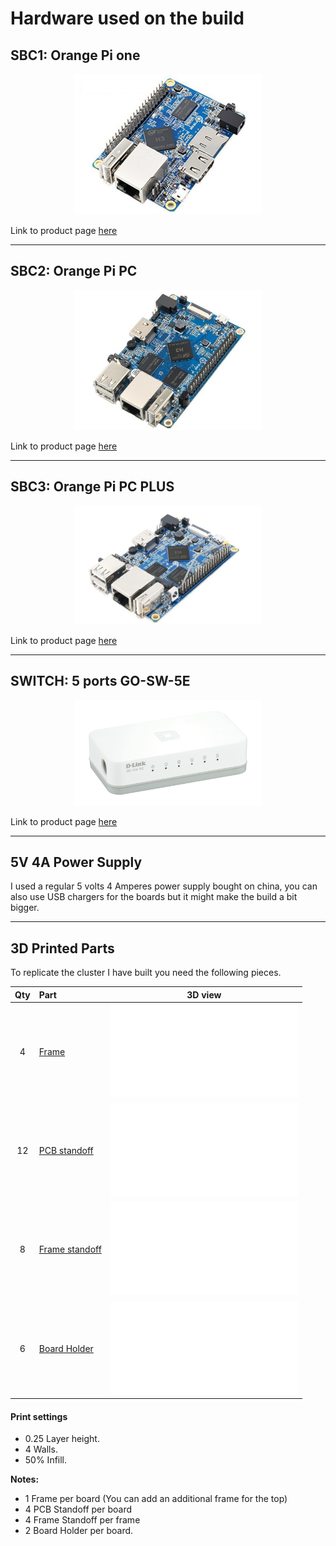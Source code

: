 # Hardware used on the build

## SBC1: Orange Pi one

<div style="text-align:center"><img src="./images/orange_pi_one.jpeg" width="300"/>
</div>

Link to product page [here](http://www.orangepi.org/orangepione/)

---

## SBC2: Orange Pi PC

<div style="text-align:center"><img src="./images/orange_pi_pc.jpeg"  width="300"/>
</div>

Link to product page [here](http://www.orangepi.org/orangepipc/)

---

## SBC3: Orange Pi PC PLUS

<div style="text-align:center"><img src="./images/orange_pi_pc_plus.jpeg"  width="300"/>
</div>

Link to product page [here](http://www.orangepi.org/orangepipcplus/)

---

## SWITCH: 5 ports GO-SW-5E

<div style="text-align:center"><img src="./images/switch.png"  width="300"/>
</div>

Link to product page [here](https://eu.dlink.com/uk/en/products/go-sw-5e)

---

## 5V 4A Power Supply

I used a regular 5 volts 4 Amperes power supply bought on china, you can also use USB chargers for the boards but it might make the build a bit bigger.

---

## 3D Printed Parts

To replicate the cluster I have built you need the following pieces.

| Qty | Part                                                 |                        3D view                        |
| :-: | :--------------------------------------------------- | :---------------------------------------------------: |
|  4  | [Frame](../hardware/STL/frame.stl)                   |          ![Frame](../hardware/STL/frame.stl)          |
| 12  | [PCB standoff](../hardware/STL/pcb_standoff.stl)     |   ![PCB standoff](../hardware/STL/pcb_standoff.stl)   |
|  8  | [Frame standoff](../hardware/STL/frame_standoff.stl) | ![Frame standoff](../hardware/STL/frame_standoff.stl) |
|  6  | [Board Holder](../hardware/STL/x_holder.stl)         |     ![Board Holder](../hardware/STL/x_holder.stl)     |

#### Print settings

- 0.25 Layer height.
- 4 Walls.
- 50% Infill.

**Notes:**

- 1 Frame per board (You can add an additional frame for the top)
- 4 PCB Standoff per board
- 4 Frame Standoff per frame
- 2 Board Holder per board.

